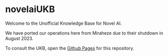 # novelaiUKB
Welcome to the Unofficial Knowledge Base for Novel AI.

We have ported our operations here from Miraheze due to their shutdown in August 2023.

To consult the UKB, open the [Github Pages](https://tapwavezodiac.github.io/novelaiUKB/) for this repository.
